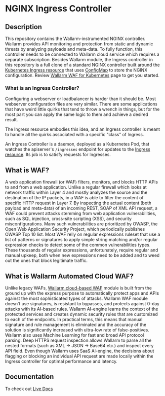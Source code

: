 # NGINX Ingress Controller


## Description

This repository contains the Wallarm-instrumented NGINX controller. Wallarm provides API monitoring and protection from static and dynamic threats by analyzing payloads and meta-data. To fully function, this controller needs to be connected to Wallarm cloud service which requires a separate subscription. Besides Wallarm module, the Ingress controller in this repository is a full clone of a standard NGINX controller built around the [Kubernetes Ingress resource](http://kubernetes.io/docs/user-guide/ingress/) that uses [ConfigMap](https://kubernetes.io/docs/tasks/configure-pod-container/configure-pod-configmap/#understanding-configmaps-and-pods) to store the NGINX configuration. Review [Wallarm WAF for Kubernetes](https://wallarm.com/solutions/waf-for-kubernetes/) page to get you started.

### What is an Ingress Controller?

Configuring a webserver or loadbalancer is harder than it should be. Most webserver configuration files are very similar. There are some applications that have weird little quirks that tend to throw a wrench in things, but for the most part you can apply the same logic to them and achieve a desired result.

The Ingress resource embodies this idea, and an Ingress controller is meant to handle all the quirks associated with a specific "class" of Ingress.

An Ingress Controller is a daemon, deployed as a Kubernetes Pod, that watches the apiserver's `/ingresses` endpoint for updates to the [Ingress resource](https://kubernetes.io/docs/concepts/services-networking/ingress/). Its job is to satisfy requests for Ingresses.

## What is WAF?

A web application firewall (or WAF) filters, monitors, and blocks HTTP APIs to and from a web application. Unlike a regular firewall which looks at network traffic within Layer 4 and mostly analyzes the source and the destination of the IP packets, in a WAF is able to filter the content of specific HTTP request in Layer 7. By inspecting the actual content (both payload and meta-data) of an incoming REST, SOAP of XML API request, a WAF could prevent attacks stemming from web application vulnerabilities, such as SQL injection, cross-site scripting (XSS), and security misconfigurations. Many such vulnerabilities are prioritized by OWASP, the Open Web Application Security Project, which periodically publishes OWASP Top 10 list.  Most WAF relly on regular expressions ruleset that use a list of patterns or signatures to apply simple string matching and/or regular expression checks to detect some of the common vulnerabilities types. These thousands of regular expressions, unfortunately, require regular and manual upkeep, both when new expressions need to be added and to weed out the ones that block legitimate traffic. 

## What is Wallarm Automated Cloud WAF?

Unlike legacy WAFs, [Wallarm cloud-based WAF](https://wallarm.com/products/ng-waf/) module is built from the ground up with the express purpose to automatically protect apps and APIs against the most sophisticated types of attacks. Wallarm WAF module doesn’t use signatures, is resistant to bypasses, and protects against 0-day attacks with its AI-based rules. Wallarm AI-engine learns the context of the protected services and creates dynamic security rules that are customized to each of the endpoints. In practical terms, this means that manual signature and rule management is eliminated and the accuracy of the solution is significantly increased with ultra-low rate of false-positives. Wallarm also uses Machine Learning for fast and broad API protocol parsing. Deep HTTPS request inspection allows Wallarm to parse all the nested formats (such as XML -> JSON -> Base64 etc.) and inspect every API field.
Even though Wallarm uses SaaS AI-engine, the decisions about flagging or blocking an individual API request are made locally within the Ingress controller for optimal performance and latency.


## Documentation

To check out [Live Docs](https://docs.wallarm.com/en/admin-en/installation-kubernetes-en.html)
